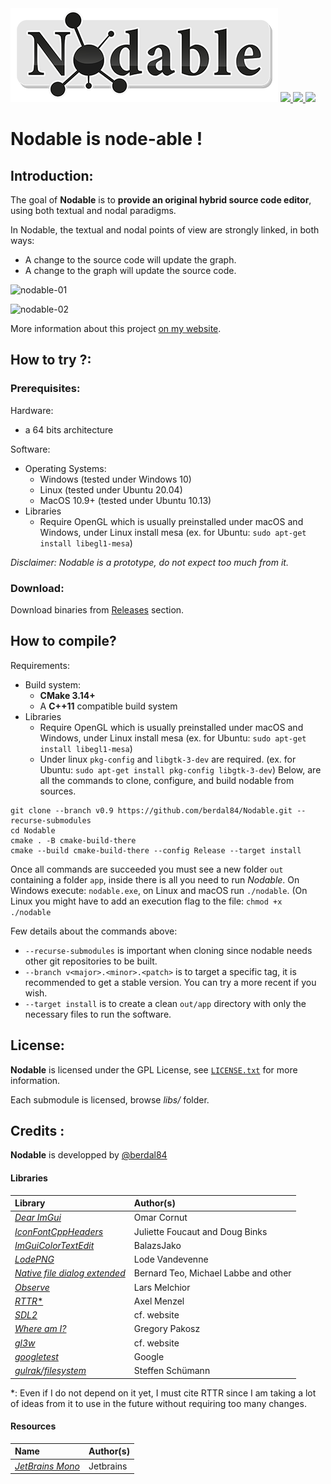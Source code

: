 <img src="https://github.com/berdal84/Nodable/blob/master/src/app/assets/images/nodable-logo-xs.png" />
   
<a href="https://github.com/berdal84/Nodable/actions?query=workflow%3AGNU%2FLinux" title="linux">
<img src="https://github.com/berdal84/nodable/workflows/GNU%2FLinux/badge.svg" />
</a>

<a href="https://github.com/berdal84/Nodable/actions?query=workflow%3AWindows" title="windows">
<img src="https://github.com/berdal84/nodable/workflows/Windows/badge.svg" />
</a>

<a href="https://github.com/berdal84/Nodable/actions?query=workflow%3AMacOS" title="macos">
<img src="https://github.com/berdal84/nodable/workflows/MacOS/badge.svg" />
</a>

# Nodable is node-able !

## Introduction:

The goal of **Nodable** is to **provide an original hybrid source code editor**, using both textual and nodal paradigms.

In Nodable, the textual and nodal points of view are strongly linked, in both ways:

- A change to the source code will update the graph.
- A change to the graph will update the source code.

![nodable-01](https://user-images.githubusercontent.com/942052/161857692-97786562-c30c-470c-9e07-62b240a4a222.gif)

![nodable-02](https://user-images.githubusercontent.com/942052/161857699-eedb1c42-2b49-4bea-8da7-20f1b522cf73.gif)

More information about this project [on my website](https://www.dalle-cort.fr/category/project/nodable).

## How to try ?:

### Prerequisites:

Hardware:
- a 64 bits architecture

Software:
- Operating Systems:
  - Windows (tested under Windows 10)
  - Linux (tested under Ubuntu 20.04)
  - MacOS 10.9+ (tested under Ubuntu 10.13)
- Libraries
  - Require OpenGL which is usually preinstalled under macOS and Windows, under Linux install mesa (ex. for Ubuntu: `sudo apt-get install libegl1-mesa`)

_Disclaimer: Nodable is a prototype, do not expect too much from it._

### Download:

Download binaries from [Releases](https://github.com/berdal84/Nodable/releases) section.

## How to compile?

Requirements:
- Build system:
  - **CMake 3.14+**
  - A **C++11** compatible build system
- Libraries
  - Require OpenGL which is usually preinstalled under macOS and Windows, under Linux install mesa (ex. for Ubuntu: `sudo apt-get install libegl1-mesa`)
  - Under linux `pkg-config` and `libgtk-3-dev` are required. (ex. for Ubuntu: `sudo apt-get install pkg-config libgtk-3-dev`)
Below, are all the commands to clone, configure, and build nodable from sources.

```console
git clone --branch v0.9 https://github.com/berdal84/Nodable.git --recurse-submodules
cd Nodable
cmake . -B cmake-build-there
cmake --build cmake-build-there --config Release --target install
```
Once all commands are succeeded you must see a new folder `out` containing a folder `app`, inside there is all you need to run *Nodable*.
On Windows execute: `nodable.exe`, on Linux and macOS run `./nodable`. (On Linux you might have to add an execution flag to the file: `chmod +x ./nodable`

Few details about the commands above:

- `--recurse-submodules` is important when cloning since nodable needs other git repositories to be built.
- `--branch v<major>.<minor>.<patch>` is to target a specific tag, it is recommended to get a stable version. You can try a more recent if you wish.
- `--target install` is to create a clean `out/app` directory with only the necessary files to run the software.


## License:

**Nodable** is licensed under the GPL License, see [`LICENSE.txt`](https://github.com/berdal84/Nodable/blob/master/LICENSE.txt) for more information.

Each submodule is licensed, browse *libs/* folder.

## Credits :


**Nodable** is developped by [@berdal84](https://github.com/berdal84)

#### Libraries

| Library  | Author(s)  |
| :---     |   :---     |
| [*Dear ImGui*]( https://github.com/omarcornut/imgui) | Omar Cornut
| [*IconFontCppHeaders*](https://github.com/juliettef/IconFontCppHeaders) | Juliette Foucaut and Doug Binks
| [*ImGuiColorTextEdit*](https://github.com/BalazsJako/ImGuiColorTextEdit) | BalazsJako
| [*LodePNG*]( https://github.com/lvandeve/lodepng) | Lode Vandevenne
| [*Native file dialog extended*](https://github.com/btzy/nativefiledialog-extended) | Bernard Teo, Michael Labbe and other
| [*Observe*]( https://github.com/TheLartians/Observe) | Lars Melchior
| [*RTTR**](https://github.com/rttrorg/rttr) | Axel Menzel
| [*SDL2*](https://www.libsdl.org/) | cf. website
| [*Where am I?*](https://github.com/gpakosz/whereami.git) | Gregory Pakosz
| [*gl3w*](https://github.com/skaslev/gl3w) | cf. website
| [*googletest*](https://github.com/google/googletest) | Google
| [*gulrak/filesystem*]()  | Steffen Schümann

*: Even if I do not depend on it yet, I must cite RTTR since I am taking a lot of ideas from it to use in the future without requiring too many changes.

#### Resources

| Name  | Author(s)  |
| :---  | :---       |
| [*JetBrains Mono*]( https://www.jetbrains.com/lp/mono/) | Jetbrains

